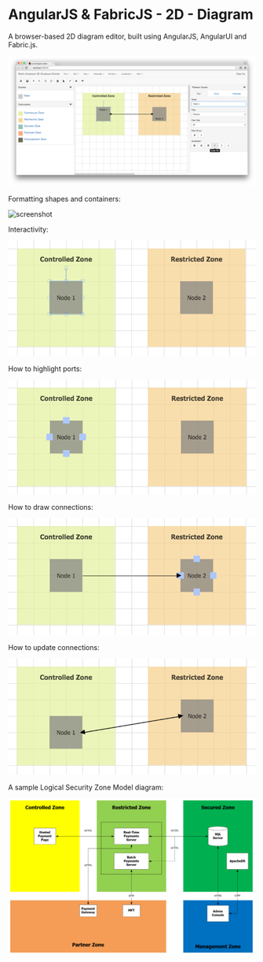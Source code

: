 # AngularJS & FabricJS - 2D - Diagram

A browser-based 2D diagram editor, built using AngularJS, AngularUI and Fabric.js.

![screenshot](client/content/images/my-2d-diagram-editor-7.png)

Formatting shapes and containers:

![screenshot](content/images/my-2d-diagram-editor-formatting-shapes.png)
 
Interactivity:

![screenshot](client/content/images/my-2d-diagram-editor-interactivity.png)

How to highlight ports:

 ![screenshot](client/content/images/my-2d-diagram-editor-with-ports.png)

How to draw connections:

![screenshot](client/content/images/my-2d-diagram-editor-draw-connector-with-arrow.png)

How to update connections:

![screenshot](client/content/images/my-2d-diagram-editor-with-ports-4.png)

A sample Logical Security Zone Model diagram:

![screenshot](client/content/images/logical-security-zone-model-diagram.png)


